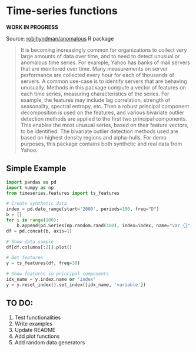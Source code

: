# Time-series functions

__WORK IN PROGRESS__

Source: [robjhyndman/anomalous](https://github.com/robjhyndman/anomalous) R package

> It is becoming increasingly common for organizations to collect very large amounts of
 data over time, and to need to detect unusual or anomalous time series.
 For example, Yahoo has banks of mail servers that are monitored over time.
 Many measurements on server performance are collected every hour for each of thousands
 of servers. A common use-case is to identify servers that are behaving unusually.
 Methods in this package compute a vector of features on each time series, measuring
 characteristics of the series. For example, the features may include lag correlation,
 strength of seasonality, spectral entropy, etc. Then a robust principal component
 decomposition is used on the features, and various bivariate outlier detection
 methods are applied to the first two principal components. This enables the most
 unusual series, based on their feature vectors, to be identified. The bivariate outlier
 detection methods used are based on highest density regions and alpha-hulls.
 For demo purposes, this package contains both synthetic and real data from Yahoo.

## Simple Example

```python
import pandas as pd
import numpy as np
from timeseries.features import ts_features

# Create synthetic data
index = pd.date_range(start='2000', periods=100, freq="D")
b = []
for i in range(100):
    b.append(pd.Series(np.random.rand(100), index=index, name="var_{}".format(i)))
df = pd.concat(b, axis=1)

# Show data sample
df[df.columns[:2]].plot()

# Get features
y = ts_features(df, freq=30)

# Show features in principal components
idx_name = y.index.name or "index"
y = y.reset_index().set_index([idx_name, 'variable'])

```

## TO DO:  
1. Test functionalities
2. Write examples
3. Update README
4. Add plot functions
5. Add random data generators
